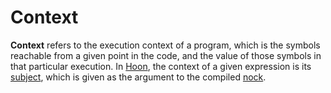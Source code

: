 # Context

**Context** refers to the execution context of a program, which is the symbols reachable from a given point in the code, and the value of those symbols in that particular execution. In [Hoon](glossary/hoon), the context of a given expression is its [subject](glossary/subject), which is given as the argument to the compiled [nock](glossary/nock).

